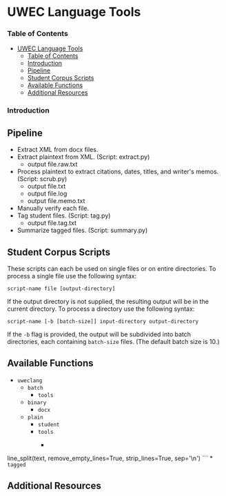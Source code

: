 UWEC Language Tools
===================

### Table of Contents
* [UWEC Language Tools](#uwec-language-tools)
	* [Table of Contents](#table-of-contents)
	* [Introduction](#introduction)
	* [Pipeline](#pipeline)
	* [Student Corpus Scripts](#student-corpus-scripts)
	* [Available Functions](#available-functions)
	* [Additional Resources](#additional-resources)

### Introduction



Pipeline
--------

* Extract XML from docx files.
* Extract plaintext from XML. (Script: extract.py)
	- output file.raw.txt
* Process plaintext to extract citations, dates, titles, and writer's memos. (Script: scrub.py)
	- output file.txt
	- output file.log
	- output file.memo.txt
* Manually verify each file.
* Tag student files. (Script: tag.py)
	- output file.tag.txt
* Summarize tagged files. (Script: summary.py)

Student Corpus Scripts
----------------------

These scripts can each be used on single files or on entire directories. To process a single file use the following syntax:

	script-name file [output-directory]

If the output directory is not supplied, the resulting output will be in the current directory. To process a directory use the following syntax:

	script-name [-b [batch-size]] input-directory output-directory

If the `-b` flag is provided, the output will be subdivided into batch directories, each containing `batch-size` files. (The default batch size is 10.)


Available Functions
-----------------------------

* `uweclang`
	* `batch`
		* `tools`
	* `binary`
		* `docx`
	* `plain`
		* `student`
		* `tools`
			* ```python
line_split(text, remove_empty_lines=True, strip_lines=True, sep='\n')
			  ```
	* `tagged`


Additional Resources
--------------------